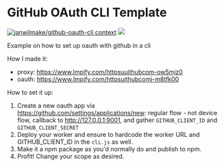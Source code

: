 # GitHub OAuth CLI Template

[![janwilmake/github-oauth-cli context](https://badge.forgithub.com/janwilmake/github-oauth-cli)](https://uithub.com/janwilmake/github-oauth-cli) [![](https://b.lmpify.com/Example%20Pied%20Piper%20CLI)](https://lmpify.com/httpsuithubcomj-3z7y8q0)

Example on how to set up oauth with github in a cli

How I made it:

- proxy: https://www.lmpify.com/httpsuuithubcom-ow5mjz0
- oauth: https://www.lmpify.com/httpsuithubcomj-m8tfk00

How to set it up:

1. Create a new oauth app via https://github.com/settings/applications/new: regular flow - not device flow, callback to http://127.0.0.1:9001, and gather `GITHUB_CLIENT_ID` and `GITHUB_CLIENT_SECRET`
2. Deploy your worker and ensure to hardcode the worker URL and GITHUB_CLIENT_ID in the `cli.js` as well.
3. Make it a npm package as you'd normally do and publish to npm.
4. Profit! Change your scope as desired.

